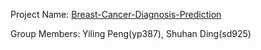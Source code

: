 Project Name: [Breast-Cancer-Diagnosis-Prediction](https://github.com/PPPYL831/Breast-Cancer-Diagnosis-Prediction)

Group Members: Yiling Peng(yp387), Shuhan Ding(sd925)
